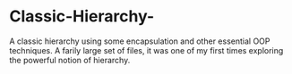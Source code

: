 # Classic-Hierarchy-
A classic hierarchy using some encapsulation and other essential OOP techniques. A farily large set of files, it was one of my first times exploring the powerful notion of hierarchy.
